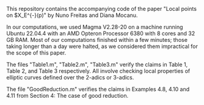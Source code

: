 This repository contains the accompanying code of the paper "Local points on $X_E^{-}(p)" by Nuno Freitas and Diana Mocanu.

In our computations, we used Magma V2.28-20 on a machine running Ubuntu 22.04.4 with an AMD Opteron Processor 6380 with 8 cores and 32 GB RAM. 
Most of our computations finished within a few minutes; those taking longer than a day were halted, as we considered them impractical for the scope of this paper.

The files "Table1.m", "Table2.m", "Table3.m" verify the claims in Table 1, Table 2, and Table 3 respectively. All involve checking local properties of elliptic curves defined over the 2-adics or 3-adics.

The file "GoodReduction.m" verifies the claims in Examples 4.8, 4.10 and 4.11 from Section 4: The case of good reduction.
